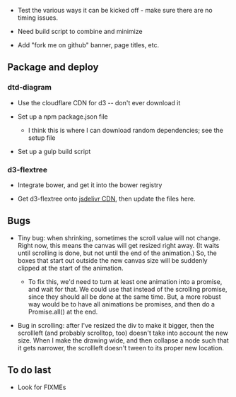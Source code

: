 * Test the various ways it can be kicked off - make sure there are no timing issues.
- Need build script to combine and minimize
* Add "fork me on github" banner, page titles, etc.

## Package and deploy


### dtd-diagram

* Use the cloudflare CDN for d3 -- don't ever download it
* Set up a npm package.json file 
    * I think this is where I can download random dependencies; see
      the setup file


* Set up a gulp build script





### d3-flextree





* Integrate bower, and get it into the bower registry




* Get d3-flextree onto [jsdelivr 
  CDN](https://www.jsdelivr.com/free-open-source-cdn/javascript-cdn), then update
  the files here.




## Bugs

* Tiny bug: when shrinking, sometimes the scroll value
  will not change. Right now, this means the canvas will get resized right
  away. (It waits until scrolling is done, but not until the end of the 
  animation.) So, the boxes that start out outside the
  new canvas size will be suddenly clipped at the start of the animation.
    - To fix this, we'd need to turn at least one animation into a promise,
      and wait for that. We could use that instead of the scrolling promise,
      since they should all be done at the same time. But, a more robust
      way would be to have all animations be promises, and then do a 
      Promise.all() at the end.

* Bug in scrolling: after I've resized the div to make it bigger, then the
  scrollleft (and probably scrolltop, too) doesn't take into account the new
  size. When I make the drawing wide, and then collapse a node such that it
  gets narrower, the scrollleft doesn't tween to its proper new location.

## To do last


* Look for FIXMEs
